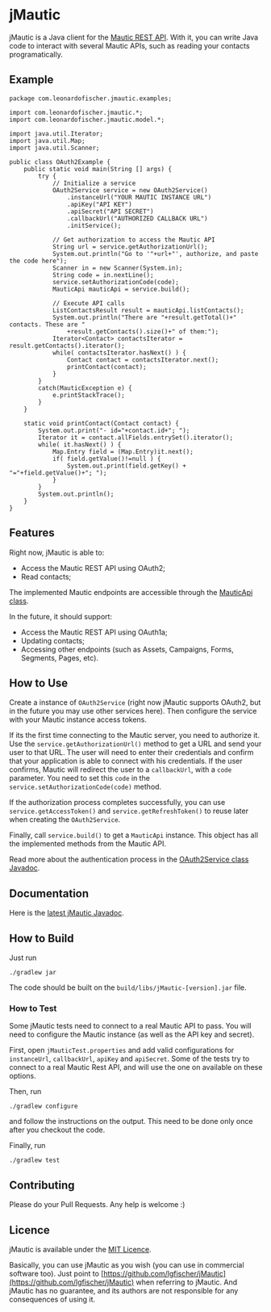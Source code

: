 jMautic
=======

jMautic is a Java client for the [Mautic REST API](https://developer.mautic.org/#rest-api). With it,
you can write Java code to interact with several Mautic APIs, such as reading your contacts
programatically.



Example
-------

    package com.leonardofischer.jmautic.examples;

    import com.leonardofischer.jmautic.*;
    import com.leonardofischer.jmautic.model.*;

    import java.util.Iterator;
    import java.util.Map;
    import java.util.Scanner;

    public class OAuth2Example {
        public static void main(String [] args) {
            try {
                // Initialize a service
                OAuth2Service service = new OAuth2Service()
                    .instanceUrl("YOUR MAUTIC INSTANCE URL")
                    .apiKey("API KEY")
                    .apiSecret("API SECRET")
                    .callbackUrl("AUTHORIZED CALLBACK URL")
                    .initService();

                // Get authorization to access the Mautic API
                String url = service.getAuthorizationUrl();
                System.out.println("Go to '"+url+"', authorize, and paste the code here");
                Scanner in = new Scanner(System.in);
                String code = in.nextLine();
                service.setAuthorizationCode(code);
                MauticApi mauticApi = service.build();

                // Execute API calls
                ListContactsResult result = mauticApi.listContacts();
                System.out.println("There are "+result.getTotal()+" contacts. These are "
                    +result.getContacts().size()+" of them:");
                Iterator<Contact> contactsIterator = result.getContacts().iterator();
                while( contactsIterator.hasNext() ) {
                    Contact contact = contactsIterator.next();
                    printContact(contact);
                }
            }
            catch(MauticException e) {
                e.printStackTrace();
            }
        }

        static void printContact(Contact contact) {
            System.out.print("- id="+contact.id+"; ");
            Iterator it = contact.allFields.entrySet().iterator();
            while( it.hasNext() ) {
                Map.Entry field = (Map.Entry)it.next();
                if( field.getValue()!=null ) {
                    System.out.print(field.getKey() + "="+field.getValue()+"; ");
                }
            }
            System.out.println();
        }
    }



Features
--------

Right now, jMautic is able to:

- Access the Mautic REST API using OAuth2;
- Read contacts;

The implemented Mautic endpoints are accessible through the [MauticApi class](https://lgfischer.github.io/jMautic/latest/javadoc/com/leonardofischer/jmautic/MauticApi.html).

In the future, it should support:

- Access the Mautic REST API using OAuth1a;
- Updating contacts;
- Accessing other endpoints (such as Assets, Campaigns, Forms, Segments, Pages, etc).


How to Use
----------

Create a instance of <code>OAuth2Service</code> (right now jMautic supports OAuth2, but in the
future you may use other services here). Then configure the service with your Mautic instance access
tokens.

If its the first time connecting to the Mautic server, you need to authorize it. Use the
<code>service.getAuthorizationUrl()</code> method to get a URL and send your user to that URL. The
user will need to enter their credentials and confirm that your application is able to connect with
his credentials. If the user confirms, Mautic will redirect the user to a <code>callbackUrl</code>,
with a <code>code</code> parameter. You need to set this <code>code</code> in the
<code>service.setAuthorizationCode(code)</code> method.

If the authorization process completes successfully, you can use
<code>service.getAccessToken()</code> and <code>service.getRefreshToken()</code> to reuse later when
creating the <code>OAuth2Service</code>.

Finally, call <code>service.build()</code> to get a <code>MauticApi</code> instance. This object
has all the implemented methods from the Mautic API.

Read more about the authentication process in the [OAuth2Service class Javadoc](https://lgfischer.github.io/jMautic/latest/javadoc/com/leonardofischer/jmautic/OAuth2Service.html).



Documentation
-------------

Here is the [latest jMautic Javadoc](http://lgfischer.github.io/jMautic/latest/javadoc/).



How to Build
------------

Just run

    ./gradlew jar

The code should be built on the <code>build/libs/jMautic-[version].jar</code> file.


### How to Test

Some jMautic tests need to connect to a real Mautic API to pass. You will need to configure the
Mautic instance (as well as the API key and secret).

First, open <code>jMauticTest.properties</code> and add valid configurations for
<code>instanceUrl</code>, <code>callbackUrl</code>, <code>apiKey</code> and <code>apiSecret</code>.
Some of the tests try to connect to a real Mautic Rest API, and will use the one on available on
these options.

Then, run

    ./gradlew configure
    
and follow the instructions on the output. This need to be done only once after you checkout the code.

Finally, run

    ./gradlew test



Contributing
------------

Please do your Pull Requests. Any help is welcome :)



Licence
-------

jMautic is available under the [MIT Licence](https://opensource.org/licenses/MIT).

Basically, you can use jMautic as you wish (you can use in commercial software too). Just point to
[https://github.com/lgfischer/jMautic](https://github.com/lgfischer/jMautic) when referring to
jMautic. And jMautic has no guarantee, and its authors are not responsible for any consequences
of using it.
